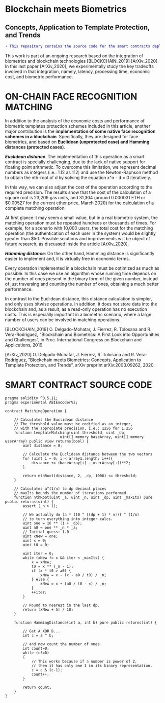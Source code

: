 # Blockchain meets Biometrics
## Concepts, Application to Template Protection, and Trends
```diff 
+ This repository contains the source code for the smart contracts deployed on the Ethereum blockchain platform.
```

This work is part of an ongoing research based on the integration of biometrics and blockchain technologies [BLOCKCHAIN_2019] [ArXiv_2020]. In this last paper [ArXiv_2020], we experimentally study the key tradeoffs involved in that integration, namely, latency, processing time, economic cost, and biometric performance. 

# ON-CHAIN FACE RECOGNITION MATCHING

In addition to the analysis of the economic costs and performance of biometric templates protection schemes included in this article, another major contribution is the **implementation of some native face recognition schemes in a blockchain**. Specifically, they are designed for face biometrics, and based on **Euclidean (unprotected case) and Hamming distances (protected cases)**.

***Euclidean distance***: The implementation of this operation as a smart contract is specially challenging, due to the lack of native support for floating point arithmetic. To overcome this limitation, we represent decimal numbers as integers (i.e.: 1.12 as 112) and use the Newton-Raphson method to obtain the nth-root of d by solving the equation x^n - d = 0 iteratively.

In this way, we can also adjust the cost of the operation according to the required precision. The results show that the cost of the calculation of a square root is 23,209 gas units, and 31,304 (around 0.000031 ETH or $0.00527 for the current ether price, March 2020) for the calculation of a complete matching operation.

At first glance it may seem a small value, but in a real biometric system, the matching operation must be repeated hundreds or thousands of times. For example, for a scenario with 10,000 users, the total cost for the matching operation (the authentication of each user in the system) would be slightly greater than $50. Possible solutions and improvements will be object of future research, as discussed inside the article [ArXiv_2020].

***Hamming distance***: On the other hand, Hamming distance is significantly easier to implement and, it is virtually free in economic terms.

Every operation implemented in a blockchain must be optimized as much as possible. In this case we use an algorithm whose running time depends on the number of ones present in the binary form of the given number, instead of just traversing and counting the number of ones, obtaining a much better performance.

In contrast to the Euclidean distance, this distance calculation is simpler, and only uses bitwise operations. In addition, it does not store data into the blockchain and, as a result, as a read-only operation has no execution costs. This is especially important in a biometric scenario, where a large number of users can be involved in matching operations. 

[BLOCKCHAIN_2019] O. Delgado-Mohatar, J. Fierrez, R. Tolosana and R. Vera-Rodriguez, "Blockchain and Biometrics: A First Look into Opportunities and Challenges", in Proc. International Congress on Blockchain and Applications, 2019.

[ArXiv_2020] O. Delgado-Mohatar, J. Fierrez, R. Tolosana and R. Vera-Rodriguez, "Blockchain meets Biometrics: Concepts, Application to Template Protection, and Trends”, arXiv preprint arXiv:2003.09262, 2020.

# SMART CONTRACT SOURCE CODE

``` 
pragma solidity ^0.5.11;
pragma experimental ABIEncoderV2;

contract MatchingOperation {
    
    // Calculates the Euclidean distance
    // The threshold value must be codified as an integer, 
    // with the appropiate precision, i.e.: 1256 for 1.256
    function templateMatching(uint threshold, uint _dp,
                         uint[] memory baseArray, uint[] memory userArray) public view returns(bool) {
        uint distance = 0;
        
        // Calculate the Euclidean distance between the two vectors
        for (uint i = 0; i < array1.length; i++){
            distance += (baseArray[i] - userArray[i])**2;
        }
        
        return nthRoot(distance, 2, _dp, 1000) <= threshold;
    }
    
    // Calculates a^(1/n) to dp decimal places
    // maxIts bounds the number of iterations performed
    function nthRoot(uint _a, uint _n, uint _dp, uint _maxIts) pure public returns(uint) {
        assert (_n > 1);

        // We actually do (a * (10 ^ ((dp + 1) * n))) ^ (1/n) 
        // to turn everything into integer calcs.
        uint one = 10 ** (1 + _dp);
        uint a0 = one ** _n * _a;
        // Initial guess: 1.0
        uint xNew = one;
        uint x = 0;
        uint t0 = 0;
        
        uint iter = 0;
        while (xNew != x && iter < _maxIts) {
            x = xNew;
            t0 = x ** (_n - 1);
            if (x * t0 > a0) {
                xNew = x - (x - a0 / t0) / _n;
            } else {
                xNew = x + (a0 / t0 - x) / _n;
            }
            ++iter;
        }

        // Round to nearest in the last dp.
        return (xNew + 5) / 10;
    }     
    
    function HammingDistance(int a, int b) pure public returns(int) {

        // Get A XOR B...
        int c = a ^ b;
        
        // and now count the number of ones
        int count=0;
        while (c!=0)
        {
            // This works because if a number is power of 2, 
            // then it has only one 1 in its binary representation.
            c = c & (c-1);
            count++;
        }
        
        return count;
    }
}

```


